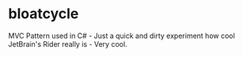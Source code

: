 # bloatcycle
MVC Pattern used in C# - Just a quick and dirty experiment how cool JetBrain's Rider really is - Very cool.

